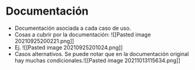# Documentación
- Documentación asociada a cada caso de uso.
- Cosas a cubrir por la documentación:
![[Pasted image 20210925200221.png]]
- Ej.
![[Pasted image 20210925201024.png]]
- Casos alternativos. Se puede notar que en la documentación original hay muchas condicionales.![[Pasted image 20211013115634.png]]
